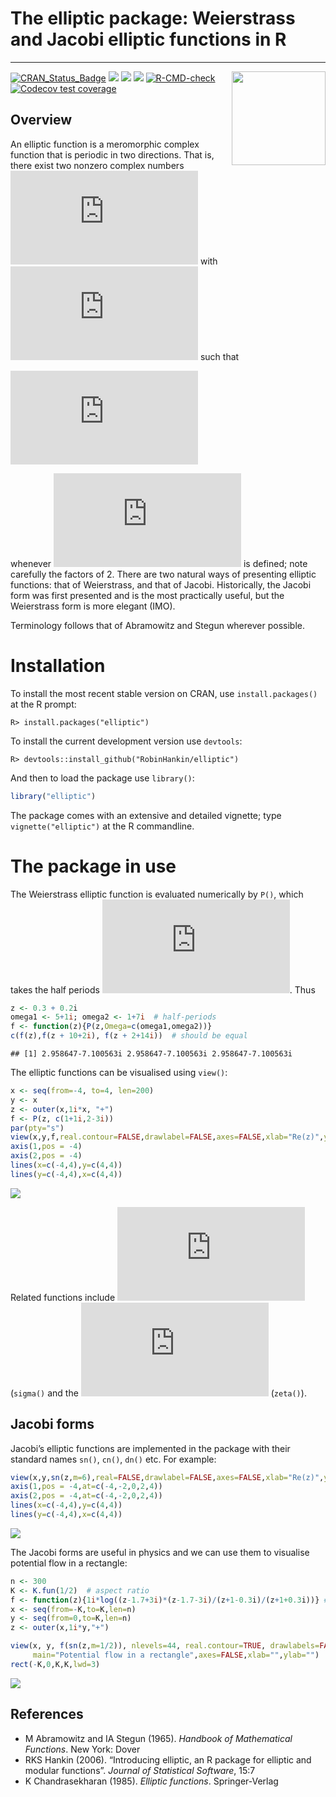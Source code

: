 The elliptic package: Weierstrass and Jacobi elliptic functions in R
================

------------------------------------------------------------------------

<!-- README.md is generated from README.Rmd. Please edit that file -->

<img src="man/figures/elliptic.png" width = "150" align="right" />

<!-- badges: start -->

[![CRAN_Status_Badge](https://www.r-pkg.org/badges/version/elliptic?color=green)](https://cran.r-project.org/package=elliptic)
![](https://cranlogs.r-pkg.org/badges/grand-total/elliptic?color=green)
![](https://cranlogs.r-pkg.org/badges/elliptic?color=green)
![](https://cranlogs.r-pkg.org/badges/last-week/elliptic?color=green)
[![R-CMD-check](https://github.com/RobinHankin/elliptic/actions/workflows/R-CMD-check.yaml/badge.svg)](https://github.com/RobinHankin/elliptic/actions/workflows/R-CMD-check.yaml)
[![Codecov test
coverage](https://codecov.io/gh/RobinHankin/elliptic/graph/badge.svg)](https://app.codecov.io/gh/RobinHankin/elliptic)
<!-- badges: end -->

## Overview

An elliptic function is a meromorphic complex function that is periodic
in two directions. That is, there exist two nonzero complex numbers
![\omega_1,\omega_2](https://latex.codecogs.com/png.latex?%5Comega_1%2C%5Comega_2 "\omega_1,\omega_2")
with
![\omega_1/\omega_2\in\mathbb{C}\backslash\mathbb{R}](https://latex.codecogs.com/png.latex?%5Comega_1%2F%5Comega_2%5Cin%5Cmathbb%7BC%7D%5Cbackslash%5Cmathbb%7BR%7D "\omega_1/\omega_2\in\mathbb{C}\backslash\mathbb{R}")
such that

![f(z) = f(z+2\omega_1)=f(z+2\omega_2)](https://latex.codecogs.com/png.latex?f%28z%29%20%3D%20f%28z%2B2%5Comega_1%29%3Df%28z%2B2%5Comega_2%29 "f(z) = f(z+2\omega_1)=f(z+2\omega_2)")

whenever ![f(z)](https://latex.codecogs.com/png.latex?f%28z%29 "f(z)")
is defined; note carefully the factors of 2. There are two natural ways
of presenting elliptic functions: that of Weierstrass, and that of
Jacobi. Historically, the Jacobi form was first presented and is the
most practically useful, but the Weierstrass form is more elegant (IMO).

Terminology follows that of Abramowitz and Stegun wherever possible.

# Installation

To install the most recent stable version on CRAN, use
`install.packages()` at the R prompt:

    R> install.packages("elliptic")

To install the current development version use `devtools`:

    R> devtools::install_github("RobinHankin/elliptic")

And then to load the package use `library()`:

``` r
library("elliptic")
```

The package comes with an extensive and detailed vignette; type
`vignette("elliptic")` at the R commandline.

# The package in use

The Weierstrass elliptic function is evaluated numerically by `P()`,
which takes the half periods
![\omega_1,\omega_2](https://latex.codecogs.com/png.latex?%5Comega_1%2C%5Comega_2 "\omega_1,\omega_2").
Thus

``` r
z <- 0.3 + 0.2i
omega1 <- 5+1i; omega2 <- 1+7i  # half-periods
f <- function(z){P(z,Omega=c(omega1,omega2))}
c(f(z),f(z + 10+2i), f(z + 2+14i))  # should be equal
```

    ## [1] 2.958647-7.100563i 2.958647-7.100563i 2.958647-7.100563i

The elliptic functions can be visualised using `view()`:

``` r
x <- seq(from=-4, to=4, len=200)
y <- x
z <- outer(x,1i*x, "+")
f <- P(z, c(1+1i,2-3i))
par(pty="s")
view(x,y,f,real.contour=FALSE,drawlabel=FALSE,axes=FALSE,xlab="Re(z)",ylab="Im(z)", main="P(z,1+i,2-3i)")
axis(1,pos = -4)
axis(2,pos = -4)
lines(x=c(-4,4),y=c(4,4))
lines(y=c(-4,4),x=c(4,4))
```

![](README_files/figure-gfm/view_wp-1.png)<!-- -->

Related functions include
![\sigma(\cdot)](https://latex.codecogs.com/png.latex?%5Csigma%28%5Ccdot%29 "\sigma(\cdot)")
(`sigma()` and the
![\zeta(\cdot)](https://latex.codecogs.com/png.latex?%5Czeta%28%5Ccdot%29 "\zeta(\cdot)")
(`zeta()`).

## Jacobi forms

Jacobi’s elliptic functions are implemented in the package with their
standard names `sn()`, `cn()`, `dn()` etc. For example:

``` r
view(x,y,sn(z,m=6),real=FALSE,drawlabel=FALSE,axes=FALSE,xlab="Re(z)",ylab="Im(z)", main="The Jacobi sn() function")
axis(1,pos = -4,at=c(-4,-2,0,2,4))
axis(2,pos = -4,at=c(-4,-2,0,2,4))
lines(x=c(-4,4),y=c(4,4))
lines(y=c(-4,4),x=c(4,4))
```

![](README_files/figure-gfm/view_sn-1.png)<!-- -->

The Jacobi forms are useful in physics and we can use them to visualise
potential flow in a rectangle:

``` r
n <- 300
K <- K.fun(1/2)  # aspect ratio
f <- function(z){1i*log((z-1.7+3i)*(z-1.7-3i)/(z+1-0.3i)/(z+1+0.3i))} # position of source and sink
x <- seq(from=-K,to=K,len=n)
y <- seq(from=0,to=K,len=n)
z <- outer(x,1i*y,"+")

view(x, y, f(sn(z,m=1/2)), nlevels=44, real.contour=TRUE, drawlabels=FALSE,
     main="Potential flow in a rectangle",axes=FALSE,xlab="",ylab="")
rect(-K,0,K,K,lwd=3)
```

![](README_files/figure-gfm/view_rectangle-1.png)<!-- -->

## References

- M Abramowitz and IA Stegun (1965). *Handbook of Mathematical
  Functions*. New York: Dover
- RKS Hankin (2006). “Introducing elliptic, an R package for elliptic
  and modular functions”. *Journal of Statistical Software*, 15:7
- K Chandrasekharan (1985). *Elliptic functions*. Springer-Verlag
